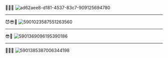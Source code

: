 🎃🤠🤢
![ad62aee8-d181-4537-83c7-909125694780](https://github.com/user-attachments/assets/116bac5f-4460-4777-a2ce-c4f3674e5b16)

---

😈😎👣
![5901023587551263560](https://github.com/user-attachments/assets/edee386c-5126-4b11-b0ab-a4c8e0b1dc44)

---

😎👋
![5901369096195390186](https://github.com/user-attachments/assets/40f6938a-d21e-455d-adbe-fd6af6eda365)

---

🫥😤🥶
![5901385387006344198](https://github.com/user-attachments/assets/ebc71725-27cd-4114-9856-4c586a355db5)
